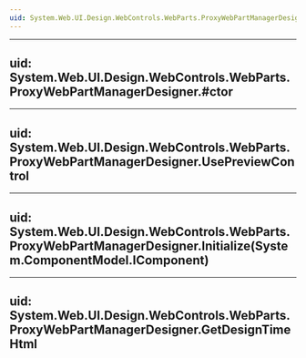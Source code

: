 ```yaml
---
uid: System.Web.UI.Design.WebControls.WebParts.ProxyWebPartManagerDesigner
---
```


---
uid: System.Web.UI.Design.WebControls.WebParts.ProxyWebPartManagerDesigner.#ctor
---

---
uid: System.Web.UI.Design.WebControls.WebParts.ProxyWebPartManagerDesigner.UsePreviewControl
---

---
uid: System.Web.UI.Design.WebControls.WebParts.ProxyWebPartManagerDesigner.Initialize(System.ComponentModel.IComponent)
---

---
uid: System.Web.UI.Design.WebControls.WebParts.ProxyWebPartManagerDesigner.GetDesignTimeHtml
---
